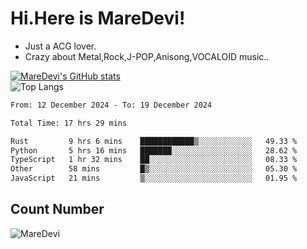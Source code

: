 # Hi.Here is MareDevi!

- Just a ACG lover.
- Crazy about Metal,Rock,J-POP,Anisong,VOCALOID music..

[![MareDevi's GitHub stats](https://github-readme-stats.vercel.app/api?username=MareDevi&show_icons=true&theme=algolia)](https://github.com/anuraghazra/github-readme-stats)  
![Top Langs](https://github-readme-stats.vercel.app/api/top-langs/?username=MareDevi&layout=compact&theme=algolia)

<!--START_SECTION:waka-->

```txt
From: 12 December 2024 - To: 19 December 2024

Total Time: 17 hrs 29 mins

Rust         9 hrs 6 mins    ████████████▒░░░░░░░░░░░░   49.33 %
Python       5 hrs 16 mins   ███████░░░░░░░░░░░░░░░░░░   28.62 %
TypeScript   1 hr 32 mins    ██░░░░░░░░░░░░░░░░░░░░░░░   08.33 %
Other        58 mins         █▒░░░░░░░░░░░░░░░░░░░░░░░   05.30 %
JavaScript   21 mins         ▒░░░░░░░░░░░░░░░░░░░░░░░░   01.95 %
```

<!--END_SECTION:waka-->

## Count Number
![MareDevi](https://count.getloli.com/get/@maredevi?theme=moebooru-h)  

<!---
MareDevi/MareDevi is a ✨ special ✨ repository because its `README.md` (this file) appears on your GitHub profile.
You can click the Preview link to take a look at your changes.
--->
